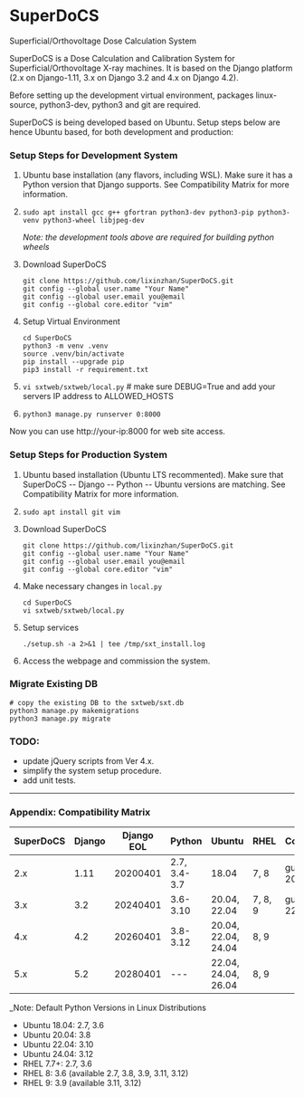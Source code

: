 # SuperDoCS
Superficial/Orthovoltage Dose Calculation System

SuperDoCS is a Dose Calculation and Calibration System for Superficial/Orthovoltage X-ray machines. 
It is based on the Django platform (2.x on Django-1.11, 3.x on Django 3.2 and 4.x on Django 4.2).

Before setting up the development virtual environment, packages
linux-source, python3-dev, python3 and git are required.

SuperDoCS is being developed based on Ubuntu. Setup steps below are hence Ubuntu based, for both development and production:

<h3>Setup Steps for Development System</h3>

1. Ubuntu base installation (any flavors, including WSL). Make sure it has a Python version that Django supports. See Compatibility Matrix for more information.

2. `sudo apt install gcc g++ gfortran python3-dev python3-pip python3-venv python3-wheel libjpeg-dev`

   _Note: the development tools above are required for building python wheels_

3. Download SuperDoCS

   ```
   git clone https://github.com/lixinzhan/SuperDoCS.git
   git config --global user.name "Your Name"
   git config --global user.email you@email
   git config --global core.editor "vim"
   ```

4. Setup Virtual Environment
  
   ```
   cd SuperDoCS
   python3 -m venv .venv
   source .venv/bin/activate
   pip install --upgrade pip
   pip3 install -r requirement.txt
   ```

5. `vi sxtweb/sxtweb/local.py` # make sure DEBUG=True and add your servers IP address to ALLOWED_HOSTS

6. `python3 manage.py runserver 0:8000`

Now you can use http://your-ip:8000 for web site access.


<h3>Setup Steps for Production System</h3>

1. Ubuntu based installation (Ubuntu LTS recommented). Make sure that SuperDoCS -- Django -- Python -- Ubuntu versions are matching. See Compatibility Matrix for more information.

2. `sudo apt install git vim`

3. Download SuperDoCS
   ```
   git clone https://github.com/lixinzhan/SuperDoCS.git
   git config --global user.name "Your Name"
   git config --global user.email you@email
   git config --global core.editor "vim"
   ```

4. Make necessary changes in `local.py`
   ```
   cd SuperDoCS
   vi sxtweb/sxtweb/local.py
   ```

7. Setup services

   ```
   ./setup.sh -a 2>&1 | tee /tmp/sxt_install.log
   ```

8. Access the webpage and commission the system.



<h3>Migrate Existing DB</h3>

```
# copy the existing DB to the sxtweb/sxt.db
python3 manage.py makemigrations
python3 manage.py migrate
```



<h3>TODO:</h3>

- update jQuery scripts from Ver 4.x.
- simplify the system setup procedure.
- add unit tests.


----------------------------------------------------

<h3>Appendix: Compatibility Matrix</h3>

   | SuperDoCS | Django | Django EOL  | Python       | Ubuntu              | RHEL    | Comment |
   | ----------| ---    | ---         | ---          | ---                 | ---     | ---     |
   | 2.x       | 1.11   | 20200401    | 2.7, 3.4-3.7 | 18.04               | 7, 8    | gunicorn 20.x |
   | 3.x       | 3.2    | 20240401    | 3.6-3.10     | 20.04, 22.04        | 7, 8, 9 | gunicorn 22.x |
   | 4.x       | 4.2    | 20260401    | 3.8-3.12     | 20.04, 22.04, 24.04 | 8, 9    | |
   | 5.x       | 5.2    | 20280401    | ---          | 22.04, 24.04, 26.04 | 8, 9    | |
  
   _Note: Default Python Versions in Linux Distributions

   - Ubuntu 18.04: 2.7, 3.6
   - Ubuntu 20.04: 3.8
   - Ubuntu 22.04: 3.10
   - Ubuntu 24.04: 3.12
   - RHEL 7.7+: 2.7, 3.6
   - RHEL 8: 3.6 (available 2.7, 3.8, 3.9, 3.11, 3.12)
   - RHEL 9: 3.9 (available 3.11, 3.12)
